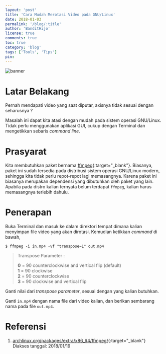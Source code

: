 ```yaml
---
layout: 'post'
title: 'Cara Mudah Merotasi Video pada GNU/Linux'
date: 2018-01-03
permalink: '/blog/:title'
author: 'BanditHijo'
license: true
comments: true
toc: true
category: 'blog'
tags: ['Tools', 'Tips']
pin:
---
```


<img class="post-body-img" src="https://4.bp.blogspot.com/-8Zdbis7q7Zg/WmLxSO4-GHI/AAAAAAAAG64/NtBEawlhLpcXQiDANDzezBpBMjd_8jJWQCLcBGAs/s1600/Default%2BHeader%2BTemplate%2BPost%2B2X.png" alt="banner">

# Latar Belakang
Pernah mendapati video yang saat diputar, axisnya tidak sesuai dengan seharusnya ?

Masalah ini dapat kita atasi dengan mudah pada sistem operasi GNU/Linux. Tidak perlu menggunakan aplikasi GUI, cukup dengan Terminal dan mengetikkan sebaris _command line_.

# Prasyarat
Kita membutuhkan paket bernama [ffmpeg](https://www.archlinux.org/packages/extra/x86_64/ffmpeg/){:target="_blank"}. Biasanya, paket ini sudah tersedia pada distribusi sistem operasi GNU/Linux modern, sehingga kita tidak perlu repot-repot lagi memasangnya. Karena paket ini biasanya merupakan dependensi yang dibutuhkan oleh paket yang lain. Apabila pada distro kalian ternyata belum terdapat `ffmpeg`, kalian harus memasangnya terlebih dahulu.

# Penerapan
Buka Terminal dan masuk ke dalam direktori tempat dimana kalian menyimpan file video yang akan dirotasi. Kemudian ketikkan _command_ di bawah,
```
$ ffmpeg -i in.mp4 -vf "transpose=1" out.mp4
```

><p class="title-quote">Transpose Parameter :</p>
><b>0</b> = 90 counterclockwise and vertical flip (default)<br>
><b>1</b> = 90 clockwise<br>
><b>2</b> = 90 counterclockwise<br>
><b>3</b> = 90 clockwise and vertical flip<br>

Ganti nilai dari _transpose parameter_, sesuai dengan yang kalian butuhkan.

Ganti `in.mp4` dengan nama file dari video kalian, dan berikan sembarang nama pada file `out.mp4`.

# Referensi
1. [archlinux.org/packages/extra/x86_64/ffmpeg/](https://www.archlinux.org/packages/extra/x86_64/ffmpeg/){:target="_blank"}
<br>Diakses tanggal: 2018/01/19
